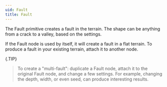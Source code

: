 ```yaml
---
uid: Fault
title: Fault
---
```


The Fault primitive creates a fault in the terrain. The shape can be anything from a crack to a valley, based on the settings.

If the Fault node is used by itself, it will create a fault in a flat terrain. To produce a fault in your existing terrain, attach it to another node.

{.TIP} 
> To create a "multi-fault": duplicate a Fault node, attach it to the original Fault node, and change a few settings. For example, changing the depth, width, or even seed, can produce interesting results.



